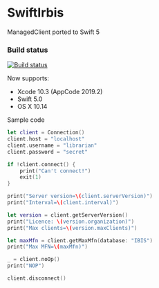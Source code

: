 # SwiftIrbis

ManagedClient ported to Swift 5

### Build status

[![Build status](https://api.travis-ci.org/amironov73/SwiftIrbis.svg)](https://travis-ci.org/amironov73/SwiftIrbis/)

Now supports:

* Xcode 10.3 (AppCode 2019.2)
* Swift 5.0
* OS X 10.14

Sample code

```swift
let client = Connection()
client.host = "localhost"
client.username = "librarian"
client.password = "secret"

if !client.connect() {
    print("Can't connect!")
    exit(1)
}

print("Server version=\(client.serverVersion)")
print("Interval=\(client.interval)")

let version = client.getServerVersion()
print("Licence: \(version.organization)")
print("Max clients=\(version.maxClients)")

let maxMfn = client.getMaxMfn(database: "IBIS")
print("Max MFN=\(maxMfn)")

_ = client.noOp()
print("NOP")

client.disconnect()
```